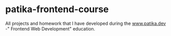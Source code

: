 # patika-frontend-course
All projects and homework that I have developed during the www.patika.dev -" Frontend Web Development" education.
